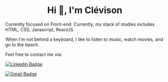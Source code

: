 <h1 align="center">Hi 👋, I'm Clévison</h1>

Currently focused on Front-end. Currently, my stack of studies includes HTML, CSS, Javascript, ReactJS.

When I'm not behind a keyboard, I like to listen to music, watch movies, and go to the beach.

Feel free to contact me via:

[![Linkedin Badge](https://img.shields.io/badge/-clevison-blue?style=flat&logo=Linkedin&logoColor=white&link=https://www.linkedin.com/in/clévison-barbosa-9b1803203/)](https://www.linkedin.com/in/clévison-barbosa-9b1803203/)

[![Gmail Badge](https://img.shields.io/badge/barbosaclevison@gmail.com-d14836?style=flat&logo=Gmail&logoColor=white&link=mailto:mailto:barbosaclevison@gmail.com)](mailto:barbosaclevison@gmail.com)
